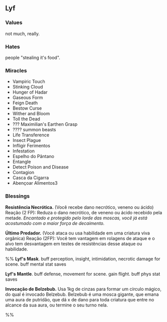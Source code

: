 ## Lyf
### Values
not much, really.

### Hates
people "stealing it's food".

### Miracles
- Vampiric Touch
- Stinking Cloud
- Hunger of Hadar
- Gaseous Form
- Feign Death
- Bestow Curse
- Wither and Bloom
- Toll the Dead
- ??? Maximilian's Earthen Grasp
- ???? summon beasts
- Life Transference
- Insect Plague
- Infligir Ferimentos
- Infestation
- Espelho do Pântano
- Entangle
- Detect Poison and Disease
- Contagion
- Casca da Cigarra
- Abençoar Alimentos3

### Blessings
**Resistência Necrótica.** (Você recebe dano necrótico, veneno ou ácido) Reação (2 FP): Reduza o dano necrótico, de veneno ou ácido recebido pela metade. *Encantado e protegido pelo lorde das moscas, você já está acostumado com a maior força de decaimento.* 

**Último Predador.** (Você ataca ou usa habilidade em uma criatura viva orgânica) Reação (2FP): Você tem vantagem em rolagens de ataque e o alvo tem desvantagem em testes de resistências desse ataque ou habilidade.

%%
**Lyf's Mask**. buff perception, insight, intimidation, necrotic damage for scene. buff mental stat saves

**Lyf's Mantle**. buff defense, movement for scene. gain flight. buff phys stat saves

**Invocação de Belzebub.** Usa 1kg de cinzas para formar um círculo mágico, do qual é invocado Belzebub. Belzebub é uma mosca gigante, que emana uma aura de putridão, que dá x de dano para toda criatura que entre no alcance da sua aura, ou termine o seu turno nela.

%%
